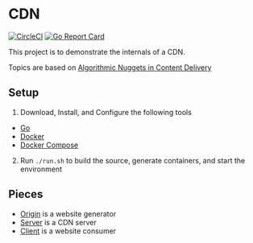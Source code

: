 # CDN
[![CircleCI](https://circleci.com/gh/bign8/cdn.svg?style=svg)](https://circleci.com/gh/bign8/cdn)
[![Go Report Card](https://goreportcard.com/badge/github.com/bign8/cdn)](https://goreportcard.com/report/github.com/bign8/cdn)

This project is to demonstrate the internals of a CDN.

Topics are based on [Algorithmic Nuggets in Content Delivery](https://people.cs.umass.edu/~ramesh/Site/HOME_files/CCRpaper_1.pdf)

## Setup

1. Download, Install, and Configure the following tools
  * [Go](https://golang.org/dl/)
  * [Docker](https://www.docker.com/products/overview)
  * [Docker Compose](https://docs.docker.com/compose/install/)
2. Run `./run.sh` to build the source, generate containers, and start the environment

## Pieces

* [Origin](origin/README.md) is a website generator
* [Server](server/README.md) is a CDN server
* [Client](client/README.md) is a website consumer
